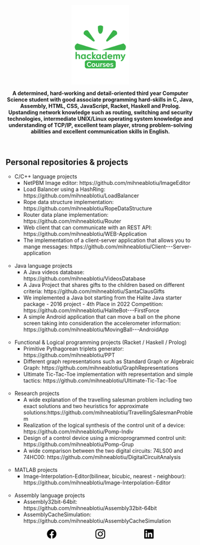 <p align="center"><img align="center" style="display:block; margin-left:auto; margin-right:auto; width:30%; left:25%" src="https://github.com/mihneablotiu/mihneablotiu/blob/main/Profile%20Logo.png?raw=true"/></p>


<b><p align="center">A determined, hard-working and detail-oriented third year Computer Science student with good associate programming hard-skills in C,
Java, Assembly, HTML, CSS, JavaScript, Racket, Haskell and Prolog. Upstanding network knowledge such as routing, switching and security technologies, intermediate
UNIX/Linux operating system knowledge and understanding of TCP/IP, excellent team player, strong problem-solving abilities and excellent
communication skills in English.</p></b>

<br>

<h2>Personal repositories & projects</h2>
<ul style="list-style-type:circle;">
  <li>C/C++ language projects
    <ul style="list-style-type:square;">
      <li>NetPBM Image editor: https://github.com/mihneablotiu/ImageEditor</li>
      <li>Load Balancer using a HashRing: https://github.com/mihneablotiu/LoadBalancer</li>
      <li>Rope data structure implementation: https://github.com/mihneablotiu/RopeDataStructure</li>
      <li>Router data plane implementation: https://github.com/mihneablotiu/Router</li>
      <li>Web client that can communicate with an REST API: https://github.com/mihneablotiu/WEB-Application</li>
      <li>The implementation of a client-server application that allows you to mange messages: https://github.com/mihneablotiu/Client---Server-application</li>
    </ul>
  <br>
  </li>
  <li>Java language projects
    <ul style="list-style-type:square;">
      <li>A Java videos database: https://github.com/mihneablotiu/VideosDatabase</li>
      <li>A Java Project that shares gifts to the children based on different criteria: https://github.com/mihneablotiu/SantaClausGifts</li>
      <li>We implemented a Java bot starting from the Halite Java starter package - 2016 project - 4th Place in 2022 Competition: https://github.com/mihneablotiu/HaliteBot---FirstForce</li>
      <li>A simple Android application that can move a ball on the phone screen taking into consideration the accelerometer information: https://github.com/mihneablotiu/MovingBall---AndroidApp</li>
    </ul>
  </li>
  
  <br>
  <li>Functional & Logical programming projects (Racket / Haskell / Prolog)
    <ul style="list-style-type:square;">
      <li>Primitive Pythagorean triplets generator: https://github.com/mihneablotiu/PPT</li>
      <li>Different graph representations such as Standard Graph or Algebraic Graph: https://github.com/mihneablotiu/GraphRepresentations</li>
      <li>Ultimate Tic-Tac-Toe implementation with representation and simple tactics: https://github.com/mihneablotiu/Ultimate-Tic-Tac-Toe</li>
    </ul>
  </li>
  
  <br>
  
  <li>Research projects
    <ul style="list-style-type:square;">
      <li>A wide explanation of the travelling salesman problem including two exact solutions and two heuristics for approximate solutions:https://github.com/mihneablotiu/TravellingSalesmanProblem</li>
      <li>Realization of the logical synthesis of the control unit of a device: https://github.com/mihneablotiu/Pomp-Indiv</li>
      <li>Design of a control device using a microprogrammed control unit: https://github.com/mihneablotiu/Pomp-Grup</li>
      <li>A wide comparison between the two digital circuits: 74LS00 and 74HC00: https://github.com/mihneablotiu/DigitalCircuitAnalysis</li>
    </ul>
  </li>
  
  <br>
  <li>MATLAB projects
    <ul style="list-style-type:square;">
      <li>Image-Interpolation-Editor(bilinear, bicubic, nearest - neighbour): https://github.com/mihneablotiu/Image-Interpolation-Editor</li>
    </ul>
  </li>
  
  <br>
  <li>Assembly language projects
    <ul style="list-style-type:square;">
      <li>Assembly32bit-64bit: https://github.com/mihneablotiu/Assembly32bit-64bit</li>
      <li>AssemblyCacheSimulation: https://github.com/mihneablotiu/AssemblyCacheSimulation</li>
    </ul>
  </li>
</ul>

<p align="center"><a href="https://www.facebook.com/blotiu.mihnea/" target="_blank" style="margin:50px"><img style="width:5%" src="https://raw.githubusercontent.com/mihneablotiu/mihneablotiu/d9c454ed8dc3ded6476ddab1cb1a992019f3d858/facebook.svg"/></a>
<a href="https://www.instagram.com/mihneablotiu/" target="_blank" style="margin:50px"><img style="width:5%" src="https://raw.githubusercontent.com/mihneablotiu/mihneablotiu/d9c454ed8dc3ded6476ddab1cb1a992019f3d858/instagram.svg"/></a>
<a href="https://www.linkedin.com/in/mihnea-andrei-blotiu/" target="_blank" style="margin:50px"><img style="width:5%" src="https://raw.githubusercontent.com/mihneablotiu/mihneablotiu/d9c454ed8dc3ded6476ddab1cb1a992019f3d858/linkedin.svg"/></a></p>

<!--
**mihneablotiu/mihneablotiu** is a ✨ _special_ ✨ repository because its `README.md` (this file) appears on your GitHub profile.

Here are some ideas to get you started:

- 🔭 I’m currently working on ...
- 🌱 I’m currently learning ...
- 👯 I’m looking to collaborate on ...
- 🤔 I’m looking for help with ...
- 💬 Ask me about ...
- 📫 How to reach me: ...
- 😄 Pronouns: ...
- ⚡ Fun fact: ...
-->
